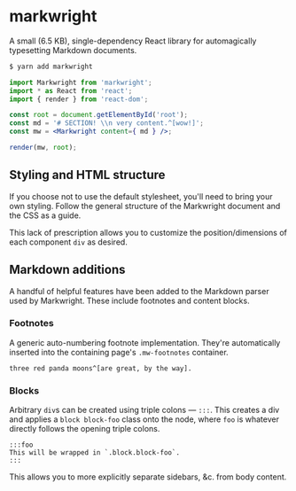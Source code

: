 # markwright
A small (6.5 KB), single-dependency React library for automagically typesetting
Markdown documents.

```bash
$ yarn add markwright
```

```jsx
import Markwright from 'markwright';
import * as React from 'react';
import { render } from 'react-dom';

const root = document.getElementById('root');
const md = '# SECTION! \\n very content.^[wow!]';
const mw = <Markwright content={ md } />;

render(mw, root);
```

## Styling and HTML structure
If you choose not to use the default stylesheet, you'll need to bring your own
styling. Follow the general structure of the Markwright document and the CSS as 
a guide.

This lack of prescription allows you to customize the position/dimensions of
each component `div` as desired.

## Markdown additions
A handful of helpful features have been added to the Markdown parser used by
Markwright. These include footnotes and content blocks.

### Footnotes
A generic auto-numbering footnote implementation. They're automatically inserted
into the containing page's `.mw-footnotes` container.

```
three red panda moons^[are great, by the way].
```

### Blocks
Arbitrary `div`s can be created using triple colons — `:::`. This creates a
div and applies a `block block-foo` class onto the node, where `foo` is
whatever directly follows the opening triple colons.

```
:::foo
This will be wrapped in `.block.block-foo`.
:::
```

This allows you to more explicitly separate sidebars, &c. from body content.
